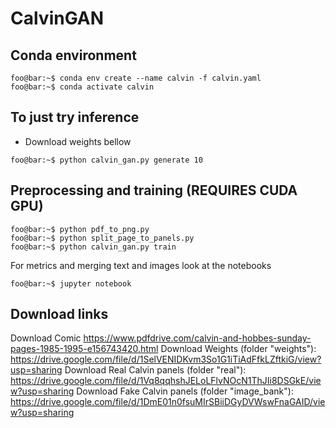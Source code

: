 # CalvinGAN

## Conda environment
```console
foo@bar:~$ conda env create --name calvin -f calvin.yaml
foo@bar:~$ conda activate calvin
```

## To just try inference
- Download weights bellow
```console
foo@bar:~$ python calvin_gan.py generate 10
```

## Preprocessing and training (REQUIRES CUDA GPU)
```console
foo@bar:~$ python pdf_to_png.py
foo@bar:~$ python split_page_to_panels.py
foo@bar:~$ python calvin_gan.py train
```

For metrics and merging text and images look at the notebooks
```console
foo@bar:~$ jupyter notebook
```

## Download links
Download Comic https://www.pdfdrive.com/calvin-and-hobbes-sunday-pages-1985-1995-e156743420.html
Download Weights (folder "weights"): https://drive.google.com/file/d/1SelVENIDKvm3So1G1iTiAdFfkLZftkiG/view?usp=sharing
Download Real Calvin panels (folder "real"): https://drive.google.com/file/d/1Vq8qqhshJELoLFlvNOcN1ThJIi8DSGkE/view?usp=sharing
Download Fake Calvin panels (folder "image_bank"): https://drive.google.com/file/d/1DmE01n0fsuMIrSBiiDGyDVWswFnaGAID/view?usp=sharing
